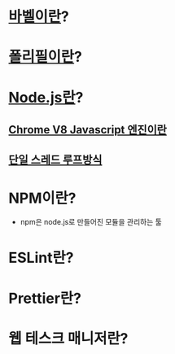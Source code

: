 # [바벨이란](https://velog.io/@kwonh/Babel-%ED%8F%B4%EB%A6%AC%ED%95%84polyfill-babelpreset-env)?

# [폴리필이란](https://velog.io/@hwang-eunji/Babel-5-%ED%8F%B4%EB%A6%AC%ED%95%84-polyfill)?

# [Node.js란](https://perfectacle.github.io/2017/06/18/what-is-node-js/)?
## [Chrome V8 Javascript 엔진이란](https://medium.com/@yeon22/node-js-node-js%EB%9E%80-410ae3749c56)
## [단일 스레드 루프방식](https://junspapa-itdev.tistory.com/3)

# NPM이란?
* npm은 node.js로 만들어진 모듈을 관리하는 툴

# ESLint란?

# Prettier란?

# 웹 테스크 매니저란?
